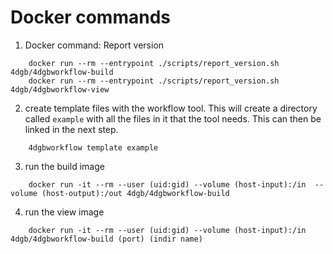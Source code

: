 # Docker commands 

1. Docker command: Report version

```
    docker run --rm --entrypoint ./scripts/report_version.sh 4dgb/4dgbworkflow-build
    docker run --rm --entrypoint ./scripts/report_version.sh 4dgb/4dgbworkflow-view
```

2. create template files with the workflow tool. This will create a directory called
   `example` with all the files in it that the tool needs. This can then be linked 
   in the next step.

```
    4dgbworkflow template example 
```


3. run the build image
```
    docker run -it --rm --user (uid:gid) --volume (host-input):/in  --volume (host-output):/out 4dgb/4dgbworkflow-build
``` 

4. run the view image
```
    docker run -it --rm --user (uid:gid) --volume (host-input):/in  4dgb/4dgbworkflow-build (port) (indir name)
``` 

